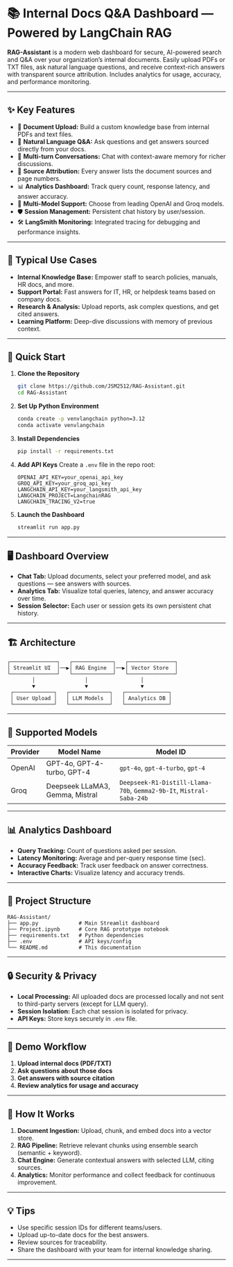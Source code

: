 # 📚 Internal Docs Q&A Dashboard — Powered by LangChain RAG

**RAG-Assistant** is a modern web dashboard for secure, AI-powered search and Q&A over your organization’s internal documents. Easily upload PDFs or TXT files, ask natural language questions, and receive context-rich answers with transparent source attribution. Includes analytics for usage, accuracy, and performance monitoring.

---

## ✨ Key Features

- 📄 **Document Upload:** Build a custom knowledge base from internal PDFs and text files.
- 💬 **Natural Language Q&A:** Ask questions and get answers sourced directly from your docs.
- 🔄 **Multi-turn Conversations:** Chat with context-aware memory for richer discussions.
- 🔎 **Source Attribution:** Every answer lists the document sources and page numbers.
- 📊 **Analytics Dashboard:** Track query count, response latency, and answer accuracy.
- 🤖 **Multi-Model Support:** Choose from leading OpenAI and Groq models.
- 🛡️ **Session Management:** Persistent chat history by user/session.
- 🛠️ **LangSmith Monitoring:** Integrated tracing for debugging and performance insights.

---

## 🏢 Typical Use Cases

- **Internal Knowledge Base:** Empower staff to search policies, manuals, HR docs, and more.
- **Support Portal:** Fast answers for IT, HR, or helpdesk teams based on company docs.
- **Research & Analysis:** Upload reports, ask complex questions, and get cited answers.
- **Learning Platform:** Deep-dive discussions with memory of previous context.

---

## 🚀 Quick Start

1. **Clone the Repository**
   ```bash
   git clone https://github.com/JSM2512/RAG-Assistant.git
   cd RAG-Assistant
   ```

2. **Set Up Python Environment**
   ```bash
   conda create -p venvlangchain python=3.12
   conda activate venvlangchain
   ```

3. **Install Dependencies**
   ```bash
   pip install -r requirements.txt
   ```

4. **Add API Keys**
   Create a `.env` file in the repo root:
   ```env
   OPENAI_API_KEY=your_openai_api_key
   GROQ_API_KEY=your_groq_api_key
   LANGCHAIN_API_KEY=your_langsmith_api_key
   LANGCHAIN_PROJECT=LangchainRAG
   LANGCHAIN_TRACING_V2=true
   ```

5. **Launch the Dashboard**
   ```bash
   streamlit run app.py
   ```

---

## 🖥️ Dashboard Overview

- **Chat Tab:** Upload documents, select your preferred model, and ask questions — see answers with sources.
- **Analytics Tab:** Visualize total queries, latency, and answer accuracy over time.
- **Session Selector:** Each user or session gets its own persistent chat history.

---

## 🏗️ Architecture

```
┌───────────────┐   ┌─────────────┐   ┌───────────────┐
│ Streamlit UI  │──▶│ RAG Engine  │──▶│ Vector Store  │
└───────────────┘   └─────────────┘   └───────────────┘
        │                │                 │
        ▼                ▼                 ▼
 ┌─────────────┐   ┌─────────────┐   ┌──────────────┐
 │ User Upload │   │ LLM Models  │   │ Analytics DB │
 └─────────────┘   └─────────────┘   └──────────────┘
```

---

## 🤖 Supported Models

| Provider | Model Name                        | Model ID                   |
|----------|-----------------------------------|----------------------------|
| OpenAI   | GPT-4o, GPT-4-turbo, GPT-4        | `gpt-4o`, `gpt-4-turbo`, `gpt-4` |
| Groq     | Deepseek LLaMA3, Gemma, Mistral   | `Deepseek-R1-Distill-Llama-70b`, `Gemma2-9b-It`, `Mistral-Saba-24b` |

---

## 📊 Analytics Dashboard

- **Query Tracking:** Count of questions asked per session.
- **Latency Monitoring:** Average and per-query response time (sec).
- **Accuracy Feedback:** Track user feedback on answer correctness.
- **Interactive Charts:** Visualize latency and accuracy trends.

---

## 📁 Project Structure

```
RAG-Assistant/
├── app.py             # Main Streamlit dashboard
├── Project.ipynb      # Core RAG prototype notebook
├── requirements.txt   # Python dependencies
├── .env               # API keys/config
└── README.md          # This documentation
```

---

## 🔒 Security & Privacy

- **Local Processing:** All uploaded docs are processed locally and not sent to third-party servers (except for LLM query).
- **Session Isolation:** Each chat session is isolated for privacy.
- **API Keys:** Store keys securely in `.env` file.

---

## 🎥 Demo Workflow

1. **Upload internal docs (PDF/TXT)**
2. **Ask questions about those docs**
3. **Get answers with source citation**
4. **Review analytics for usage and accuracy**

---

## 🧠 How It Works

1. **Document Ingestion:** Upload, chunk, and embed docs into a vector store.
2. **RAG Pipeline:** Retrieve relevant chunks using ensemble search (semantic + keyword).
3. **Chat Engine:** Generate contextual answers with selected LLM, citing sources.
4. **Analytics:** Monitor performance and collect feedback for continuous improvement.

---

## 💡 Tips

- Use specific session IDs for different teams/users.
- Upload up-to-date docs for the best answers.
- Review sources for traceability.
- Share the dashboard with your team for internal knowledge sharing.

---
